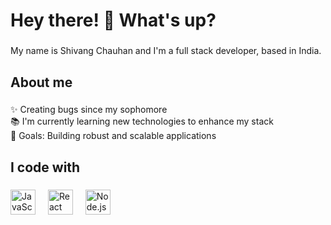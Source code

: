 <h1 align="left">Hey there! 👋 What's up?</h1>

###

<p align="left">My name is Shivang Chauhan and I'm a full stack developer, based in India.</p>

###

<h2 align="left">About me</h2>

###

<p align="left">✨ Creating bugs since my sophomore<br>📚 I'm currently learning new technologies to enhance my stack<br>🎯 Goals: Building robust and scalable applications</p>

###

<h2 align="left">I code with</h2>

###

<div align="left">
  <img src="https://cdn.jsdelivr.net/gh/devicons/devicon/icons/javascript/javascript-original.svg" height="40" alt="JavaScript logo"  />
  <img width="12" />
  <img src="https://cdn.jsdelivr.net/gh/devicons/devicon/icons/react/react-original.svg" height="40" alt="React logo"  />
  <img width="12" />
  <img src="https://cdn.jsdelivr.net/gh/devicons/devicon/icons/nodejs/nodejs-original.svg" height="40" alt="Node.js logo"  />
  <img width="12" />
</div>
